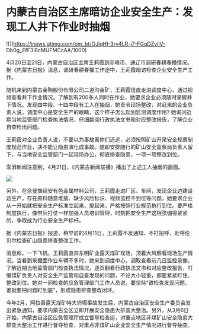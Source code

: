 # 内蒙古自治区主席暗访企业安全生产：发现工人井下作业时抽烟

![](https://inews.gtimg.com/om_bt/OJiqHI-3rv4LR-j7-FGqDZvilV-
Db0g_EfF3l8cMUFMCcAA/1000)

4月20日至21日，内蒙古自治区主席王莉霞到赤峰市、通辽市调研春耕春播情况。据《内蒙古日报》消息，调研春耕春播工作途中，王莉霞暗访检查企业安全生产工作。

随机来到内蒙古金陶股份有限公司二道沟金矿，王莉霞径直走进调度中心，通过视频查看井下作业情况。了解到有200多人同时在作业，她要求企业必须随时掌握井下情况。发现四中段、十四中段有工人在抽烟，她责令现场整改，对赶来的企业负责人说，调度中心是安全生产的眼睛，这个样子怎么起到监测调度作用?
她询问近期当地监管部门检查执法情况，仔细翻阅行政执法文书和对应整改报告，了解企业自查检出问题。

王莉霞对企业负责人说，不要以为事故离你们还远，必须按照矿山开采安全规章制度规范作业，决不能让隐患演化成事故。随即安排随行的矿山安全监察局负责人留下，与当地安全监管部门一起现场办公，彻底排查隐患，一项一项整改到位。

澎湃新闻注意到，4月21日，《内蒙古新闻联播》播出了上述工人抽烟的画面。

![](https://inews.gtimg.com/om_bt/OmYNLIn4eRIlG3QSpeCvLYM71G9gad4_BVqPVyoa9OhvYAA/1000)

另外，在奈曼旗经安有色金属材料公司，王莉霞走进厂区、车间，发现企业边建设边生产，存在原料随意堆放、缺少风险标识、视频监控不到位等问题，她要求企业从一开始就把安全生产标准立起来、提起来，严格按照行业规范执行到位。要严格制度执行，像带兵打仗一样加强人员培训管理，时刻把安全生产这根弦绷得紧紧的，争取成为行业安全生产标杆。

据《内蒙古日报》报道，稍早前的4月11日，王莉霞不发通知、不打招呼，赴呼伦贝尔检查矿山隐患排查整改工作。

消息称，一下飞机，王莉霞直奔东明矿业露天煤矿现场，顶着大风察看现场生产情况。当看到采掘面作业车辆不多时，她来到调度中心，调取查看前几日监控录像，了解近期当地监管部门检查执法情况，逐页翻看行政执法文书和对应整改报告，叮嘱煤矿负责人对安全生产监管和自查发现的问题，不论大小轻重，都要紧紧盯住、整改到位。她对一同检查的应急管理部门工作人员说，要坚持“谁检查发现问题、谁就要把问题盯到底”，形成隐患排查整改闭环。

今年2月，阿拉善露天煤矿特大坍塌事故发生后，内蒙古自治区安全生产委员会发出紧急通知，要求内蒙古全区立即开展安全隐患大排查大整治。另外，从3月6日开始，内蒙古自治区应急管理厅成立督导检查组，对重点地区非煤矿山安全隐患大排查大整治工作进行督导检查，对重点非煤矿山企业安全生产情况进行督导抽查。

